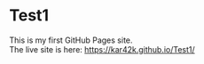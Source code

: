 # Test1

This is my first GitHub Pages site.  
The live site is here: https://kar42k.github.io/Test1/
